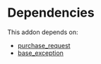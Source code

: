# Dependencies

This addon depends on:

- [purchase_request](../../odoo-bringout-oca-purchase-workflow-purchase_request)
- [base_exception](../../odoo-bringout-oca-server-tools-base_exception)
